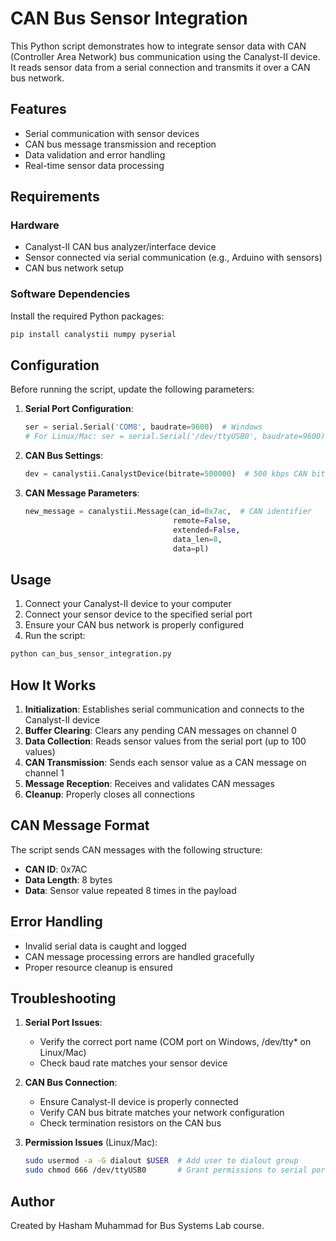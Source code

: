 # CAN Bus Sensor Integration

This Python script demonstrates how to integrate sensor data with CAN (Controller Area Network) bus communication using the Canalyst-II device. It reads sensor data from a serial connection and transmits it over a CAN bus network.

## Features

- Serial communication with sensor devices
- CAN bus message transmission and reception
- Data validation and error handling
- Real-time sensor data processing

## Requirements

### Hardware
- Canalyst-II CAN bus analyzer/interface device
- Sensor connected via serial communication (e.g., Arduino with sensors)
- CAN bus network setup

### Software Dependencies

Install the required Python packages:

```bash
pip install canalystii numpy pyserial
```

## Configuration

Before running the script, update the following parameters:

1. **Serial Port Configuration**:
   ```python
   ser = serial.Serial('COM8', baudrate=9600)  # Windows
   # For Linux/Mac: ser = serial.Serial('/dev/ttyUSB0', baudrate=9600)
   ```

2. **CAN Bus Settings**:
   ```python
   dev = canalystii.CanalystDevice(bitrate=500000)  # 500 kbps CAN bitrate
   ```

3. **CAN Message Parameters**:
   ```python
   new_message = canalystii.Message(can_id=0x7ac,  # CAN identifier
                                    remote=False,
                                    extended=False,
                                    data_len=8,
                                    data=pl)
   ```

## Usage

1. Connect your Canalyst-II device to your computer
2. Connect your sensor device to the specified serial port
3. Ensure your CAN bus network is properly configured
4. Run the script:

```bash
python can_bus_sensor_integration.py
```

## How It Works

1. **Initialization**: Establishes serial communication and connects to the Canalyst-II device
2. **Buffer Clearing**: Clears any pending CAN messages on channel 0
3. **Data Collection**: Reads sensor values from the serial port (up to 100 values)
4. **CAN Transmission**: Sends each sensor value as a CAN message on channel 1
5. **Message Reception**: Receives and validates CAN messages
6. **Cleanup**: Properly closes all connections

## CAN Message Format

The script sends CAN messages with the following structure:
- **CAN ID**: 0x7AC
- **Data Length**: 8 bytes
- **Data**: Sensor value repeated 8 times in the payload

## Error Handling

- Invalid serial data is caught and logged
- CAN message processing errors are handled gracefully
- Proper resource cleanup is ensured

## Troubleshooting

1. **Serial Port Issues**: 
   - Verify the correct port name (COM port on Windows, /dev/tty* on Linux/Mac)
   - Check baud rate matches your sensor device

2. **CAN Bus Connection**:
   - Ensure Canalyst-II device is properly connected
   - Verify CAN bus bitrate matches your network configuration
   - Check termination resistors on the CAN bus

3. **Permission Issues** (Linux/Mac):
   ```bash
   sudo usermod -a -G dialout $USER  # Add user to dialout group
   sudo chmod 666 /dev/ttyUSB0       # Grant permissions to serial port
   ```

## Author

Created by Hasham Muhammad for Bus Systems Lab course.
